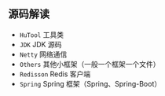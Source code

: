 ## 源码解读
- `HuTool` 工具类
- `JDK` JDK 源码
- `Netty` 网络通信
- `Others` 其他小框架（一般一个框架一个文件）
- `Redisson` Redis 客户端
- `Spring` Spring 框架（Spring、Spring-Boot）